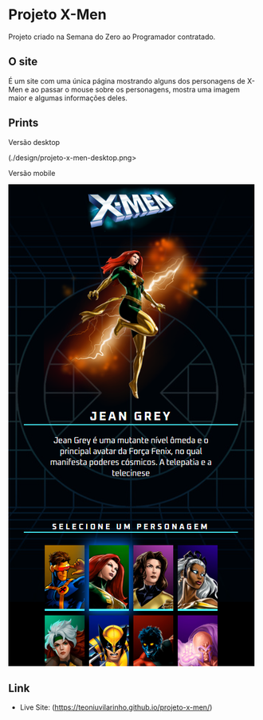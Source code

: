 # Projeto X-Men
Projeto criado na Semana do Zero ao Programador contratado.

## O site
É um site com uma única página mostrando alguns dos personagens de X-Men e ao passar o mouse sobre os personagens, mostra uma imagem maior e algumas informações deles.

## Prints
Versão desktop

(./design/projeto-x-men-desktop.png>

Versão mobile

<img src="./design/projeto-x-men-mobile.png">

## Link

- Live Site: (https://teoniuvilarinho.github.io/projeto-x-men/)
